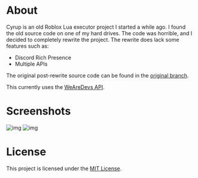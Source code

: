 # About

Cyrup is an old Roblox Lua executor project I started a while ago. I found the old source code on one of my hard drives. The code was horrible, and I decided to completely rewrite the project. The rewrite does lack some features such as:

- Discord Rich Presence
- Multiple APIs

The original post-rewrite source code can be found in the [original branch](https://github.com/deaddlocust/Cyrup-Rewrite/tree/original).

This currently uses the [WeAreDevs API](https://wearedevs.net/d/Exploit%20API).

# Screenshots
![img](https://media.discordapp.net/attachments/876294236398575671/919812603306446858/unknown.png)
![img](https://media.discordapp.net/attachments/876294236398575671/917250249175760916/unknown.png)

# License

This project is licensed under the [MIT License](https://opensource.org/licenses/MIT).
